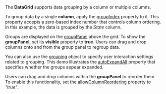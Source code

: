 The **DataGrid** supports data grouping by a column or multiple columns. 

To group data by a single **column**, apply the [groupIndex](/Documentation/ApiReference/UI_Widgets/dxDataGrid/Configuration/columns/#groupIndex) property to it. This property accepts a zero-based index number that controls column ordering. In this example, the data is grouped by the *State* column.

Groups are displayed on the [groupPanel](/Documentation/ApiReference/UI_Widgets/dxDataGrid/Configuration/groupPanel/) above the grid. To show the **groupPanel**, set its **visible** property to **true**. Users can drag and drop columns onto and from the group panel to regroup data.

You can also use the [grouping](/Documentation/ApiReference/UI_Widgets/dxDataGrid/Configuration/grouping/) object to specify user interaction settings related to grouping. This demo illustrates the [autoExpandAll](/Documentation/ApiReference/UI_Widgets/dxDataGrid/Configuration/grouping/#autoExpandAll) property that specifies whether the groups appear expanded.

Users can drag and drop columns within the **groupPanel** to reorder them. To enable this functionality, set the [allowColumnReordering](/Documentation/ApiReference/UI_Widgets/dxDataGrid/Configuration/#allowColumnReordering) property to *"true"*. 
